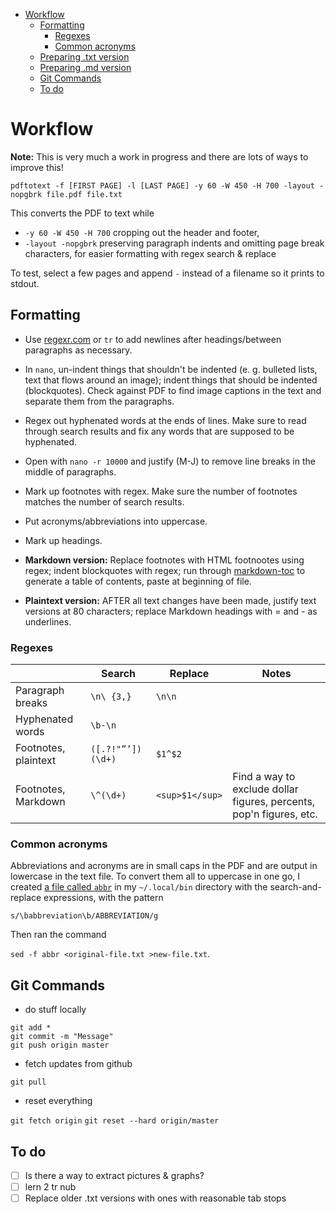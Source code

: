 - [	Workflow](#workflow)
  * [Formatting](#formatting)
    + [Regexes](#regexes)
    + [Common acronyms](#common-acronyms)
  * [Preparing .txt version](#preparing-txt-version)
  * [Preparing .md version](#preparing-md-version)
  * [Git Commands](#git-commands)
  * [To do](#to-do)

# Workflow

**Note:** This is very much a work in progress and there are lots of ways to improve this!

`pdftotext -f [FIRST PAGE] -l [LAST PAGE] -y 60 -W 450 -H 700 -layout -nopgbrk file.pdf file.txt`

This converts the PDF to text while

- `-y 60 -W 450 -H 700` cropping out the header and footer,
- `-layout -nopgbrk` preserving paragraph indents and omitting page break characters, for easier formatting with regex search & replace

To test, select a few pages and append ` - ` instead of a filename so it prints to stdout.

## Formatting

- Use [regexr.com](http://regexr.com) or `tr` to add newlines after headings/between paragraphs as necessary.

- In `nano`, un-indent things that shouldn't be indented (e. g. bulleted lists, text that flows around an image); indent things that should be indented (blockquotes). Check against PDF to find image captions in the text and separate them from the paragraphs.

- Regex out hyphenated words at the ends of lines. Make sure to read through search results and fix any words that are supposed to be hyphenated.

- Open with `nano -r 10000` and justify (M-J) to remove line breaks in the middle of paragraphs.

- Mark up footnotes with regex. Make sure the number of footnotes matches the number of search results.

- Put acronyms/abbreviations into uppercase.

- Mark up headings.

- **Markdown version:** Replace footnotes with HTML footnootes using regex; indent blockquotes with regex; run through [markdown-toc](https://ecotrust-canada.github.io/markdown-toc/) to generate a table of contents, paste at beginning of file.

- **Plaintext version:** AFTER all text changes have been made, justify text versions at 80 characters; replace Markdown headings with = and - as underlines. 

### Regexes

| | Search | Replace | Notes |
| --- | --- | --- | --- |
| Paragraph breaks | `\n\ {3,}` | `\n\n` | |
| Hyphenated words | `\b-\n` | |
| Footnotes, plaintext | `([.?!"”’])(\d+)` | `$1^$2` | 
| Footnotes, Markdown | `\^(\d+)` | `<sup>$1</sup>` | Find a way to exclude dollar figures, percents, pop'n figures, etc. |

### Common acronyms

Abbreviations and acronyms are in small caps in the PDF and are output in lowercase in the text file. To convert them all to uppercase in one go, I created [a file called `abbr`](abbr) in my `~/.local/bin` directory with the search-and-replace expressions, with the pattern

`s/\babbreviation\b/ABBREVIATION/g`

Then ran the command

`sed -f abbr <original-file.txt >new-file.txt`.

## Git Commands

- do stuff locally

```
git add *
git commit -m "Message"
git push origin master
```

- fetch updates from github

`git pull`

- reset everything

`git fetch origin`
`git reset --hard origin/master`

## To do

- [ ] Is there a way to extract pictures & graphs?
- [ ] lern 2 tr nub
- [ ] Replace older .txt versions with ones with reasonable tab stops
